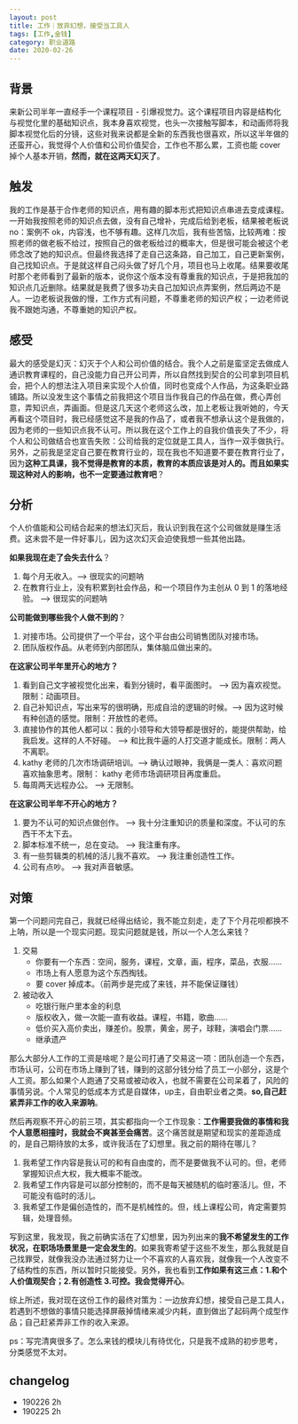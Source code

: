 ```yaml
---
layout: post
title: 工作｜放弃幻想，接受当工具人
tags: [工作,金钱]
category: 职业道路
date: 2020-02-26
---
```


## 背景
来新公司半年一直经手一个课程项目 - 引爆视觉力。这个课程项目内容是结构化与视觉化里的基础知识点，我本身喜欢视觉，也头一次接触写脚本，和动画师将我脚本视觉化后的分镜，这些对我来说都是全新的东西我也很喜欢，所以这半年做的还蛮开心，我觉得个人价值和公司价值契合，工作也不那么累，工资也能 cover 掉个人基本开销，**然而，就在这两天幻灭了**。

## 触发
我的工作是基于合作老师的知识点，用有趣的脚本形式把知识点串进去变成课程。一开始我按照老师的知识点去做，没有自己增补，完成后给到老板，结果被老板说 no：案例不 ok，内容浅，也不够有趣。这样几次后，我有些苦恼，比较两难：按照老师的做老板不给过，按照自己的做老板给过的概率大，但是很可能会被这个老师念改了她的知识点。但最终我选择了走自己这条路，自己加工，自己更新案例，自己找知识点。于是就这样自己闷头做了好几个月，项目也马上收尾。结果要收尾时那个老师看到了最新的版本，说你这个版本没有尊重我的知识点，于是把我加的知识点几近删除。结果就是我费了很多功夫自己加知识点弄案例，然后两边不是人。一边老板说我做的慢，工作方式有问题，不尊重老师的知识产权；一边老师说我不跟她沟通，不尊重她的知识产权。

## 感受

最大的感受是幻灭：幻灭于个人和公司价值的结合。我个人之前是蛮坚定去做成人通识教育课程的，自己没能力自己开公司弄，所以自然找到契合的公司拿到项目机会，把个人的想法注入项目来实现个人价值，同时也变成个人作品，为这条职业路铺路。所以没发生这个事情之前我把这个项目当作我自己的作品在做，费心弄创意，弄知识点，弄画面。但是这几天这个老师这么改，加上老板让我听她的，今天再看这个项目时，我已经感觉这不是我的作品了，或者我不想承认这个是我做的，因为老师的一些知识点我不认可。所以我在这个工作上的自我价值丧失了不少，将个人和公司做结合也宣告失败：公司给我的定位就是工具人，当作一双手做执行。另外，之前我是坚定自己要在教育行业的，现在我也不知道要不要在教育行业了，因为**这种工具课，我不觉得是教育的本质，教育的本质应该是对人的。而且如果实现这种对人的影响，也不一定要通过教育吧**？

## 分析

个人价值能和公司结合起来的想法幻灭后，我认识到我在这个公司做就是赚生活费。这未尝不是一件好事儿，因为这次幻灭会迫使我想一些其他出路。

**如果我现在走了会失去什么**？
1. 每个月无收入。--> 很现实的问题呐
2. 在教育行业上，没有积累到社会作品，和一个项目作为主创从 0 到 1 的落地经验。 --> 很现实的问题呐

**公司能做到哪些我个人做不到的**？
1. 对接市场。公司提供了一个平台，这个平台由公司销售团队对接市场。
2. 团队版权作品。从老师到内部团队，集体脑瓜做出来的。

**在这家公司半年里开心的地方？**
1. 看到自己文字被视觉化出来，看到分镜时，看平面图时。 --> 因为喜欢视觉。限制：动画项目。
2. 自己补知识点，写出来写的很明确，形成自洽的逻辑的时候。--> 因为这时候有种创造的感觉。限制：开放性的老师。
3. 直接协作的其他人都可以：我的小领导和大领导都是很好的，能提供帮助，给我启发。这样的人不好碰。 --> 和比我牛逼的人打交道才能成长。限制：两人不离职。
4. kathy 老师的几次市场调研培训。--> 确认过眼神，我俩是一类人：喜欢问题喜欢抽象思考。限制： kathy 老师市场调研项目再度重启。
5. 每周两天远程办公。 --> 无限制。

**在这家公司半年不开心的地方？**
1. 要为不认可的知识点做创作。 --> 我十分注重知识的质量和深度。不认可的东西干不太下去。
2. 脚本标准不统一，总在变动。 --> 我注重有序。
3. 有一些剪辑类的机械的活儿我不喜欢。 --> 我注重创造性工作。
4. 公司有点吵。 --> 我对声音敏感。

## 对策
第一个问题问完自己，我就已经得出结论，我不能立刻走，走了下个月花呗都换不上呐，所以是一个现实问题。现实问题就是钱，所以一个人怎么来钱？

1. 交易 
   - 你要有一个东西：空间，服务，课程，文章，画，程序，菜品，衣服......
   - 市场上有人愿意为这个东西掏钱。
   - 要 cover 掉成本。（前两步是完成了来钱，并不能保证赚钱）
2. 被动收入
   - 吃银行账户里本金的利息
   - 版权收入，做一次能一直有收益。课程，书籍，歌曲......
   - 低价买入高价卖出，赚差价。股票，黄金，房子，球鞋，演唱会门票......
   -  继承遗产

那么大部分人工作的工资是啥呢？是公司打通了交易这一项：团队创造一个东西，市场认可，公司在市场上赚到了钱，赚到的这部分钱分给了员工一小部分，这是个人工资。那么如果个人跑通了交易或被动收入，也就不需要在公司呆着了，风险的事情另说。个人常见的低成本方式是自媒体，up主，自由职业者之类。**so,自己赶紧弄非工作的收入来源呐**。

然后再观察不开心的前三项，其实都指向一个工作现象：**工作需要我做的事情和我个人意愿相撞时，我就会不爽甚至会痛苦**。这个痛苦就是期望和现实的差距造成的，是自己期待放的太多，或许我活在了幻想里。我之前的期待在哪儿？

1. 我希望工作内容是我认可的和有自由度的，而不是要做我不认可的。但，老师掌握知识点大权，我大概率不能改。
2. 我希望工作内容是可以部分控制的，而不是每天被随机的临时塞活儿。但，不可能没有临时的活儿。
3. 我希望工作是偏创造性的，而不是机械性的。但，线上课程公司，肯定需要剪辑，处理音频。

写到这里，我发现，我之前确实活在了幻想里，因为列出来的**我不希望发生的工作状况，在职场场景里是一定会发生的**。如果我寄希望于这些不发生，那么我就是自己找罪受，就像我没办法通过努力让一个不喜欢的人喜欢我，就像我一个人改变不了结构性的东西，所以暂时只能接受。另外，我也看到**工作如果有这三点：1.和个人价值观契合；2.有创造性 3.可控。我会觉得开心**。

综上所述，我对现在这份工作的最终对策为：一边放弃幻想，接受自己是工具人，若遇到不想做的事情只能选择屏蔽掉情绪来减少内耗，直到做出了起码两个成型作品；自己赶紧弄非工作的收入来源。

ps：写完清爽很多了。怎么来钱的模块儿有待优化，只是我不成熟的初步思考，分类感觉不太对。

## changelog
- 190226 2h 
- 190225 2h 
